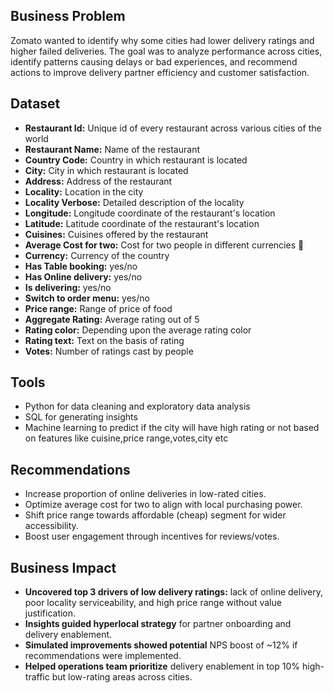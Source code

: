 <h2>Business Problem</h2>
<p>Zomato wanted to identify why some cities had lower delivery ratings and higher failed deliveries. The goal was to analyze performance across cities, identify patterns causing delays or bad experiences, and recommend actions to improve delivery partner efficiency and customer satisfaction.</p>
<h2>Dataset</h2>
<ul>
    <li><strong>Restaurant Id:</strong> Unique id of every restaurant across various cities of the world</li>
    <li><strong>Restaurant Name:</strong> Name of the restaurant</li>
    <li><strong>Country Code:</strong> Country in which restaurant is located</li>
    <li><strong>City:</strong> City in which restaurant is located</li>
    <li><strong>Address:</strong> Address of the restaurant</li>
    <li><strong>Locality:</strong> Location in the city</li>
    <li><strong>Locality Verbose:</strong> Detailed description of the locality</li>
    <li><strong>Longitude:</strong> Longitude coordinate of the restaurant's location</li>
    <li><strong>Latitude:</strong> Latitude coordinate of the restaurant's location</li>
    <li><strong>Cuisines:</strong> Cuisines offered by the restaurant</li>
    <li><strong>Average Cost for two:</strong> Cost for two people in different currencies 👫</li>
    <li><strong>Currency:</strong> Currency of the country</li>
    <li><strong>Has Table booking:</strong> yes/no</li>
    <li><strong>Has Online delivery:</strong> yes/no</li>
    <li><strong>Is delivering:</strong> yes/no</li>
    <li><strong>Switch to order menu:</strong> yes/no</li>
    <li><strong>Price range:</strong> Range of price of food</li>
    <li><strong>Aggregate Rating:</strong> Average rating out of 5</li>
    <li><strong>Rating color:</strong> Depending upon the average rating color</li>
    <li><strong>Rating text:</strong> Text on the basis of rating</li>
    <li><strong>Votes:</strong> Number of ratings cast by people</li>
  </ul>

  <h2>Tools</h2>
  <ul>
    <li>Python for data cleaning and exploratory data analysis</li>
    <li>SQL for generating insights</li>
    <li>Machine learning to predict if the city will have high rating or not based on features like cuisine,price range,votes,city etc</li>
  </ul>
<h2>Recommendations</h2>

<ul>
    <li>Increase proportion of online deliveries in low-rated cities.</li>
    <li>Optimize average cost for two to align with local purchasing power.</li>
    <li>Shift price range towards affordable (cheap) segment for wider accessibility.</li>
    <li>Boost user engagement through incentives for reviews/votes.</li>
</ul>
<h2>Business Impact</h2>
<ul>
  <li><strong>Uncovered top 3 drivers of low delivery ratings:</strong> lack of online delivery, poor locality serviceability, and high price range without value justification.</li>
  <li><strong>Insights guided hyperlocal strategy</strong> for partner onboarding and delivery enablement.</li>
  <li><strong>Simulated improvements showed potential</strong> NPS boost of ~12% if recommendations were implemented.</li>
  <li><strong>Helped operations team prioritize</strong> delivery enablement in top 10% high-traffic but low-rating areas across cities.</li>
</ul>




  
